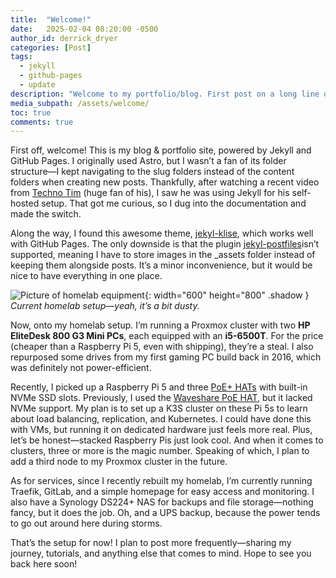 ```yaml
---
title:  "Welcome!"
date:   2025-02-04 08:20:00 -0500
author_id: derrick_dryer
categories: [Post]
tags: 
  - jekyll
  - github-pages
  - update
description: "Welcome to my portfolio/blog. First post on a long line of future posts!"
media_subpath: /assets/welcome/
toc: true
comments: true
---
```


First off, welcome! This is my blog & portfolio site, powered by Jekyll and GitHub Pages. I originally used Astro, but I wasn’t a fan of its folder structure—I kept navigating to the slug folders instead of the content folders when creating new posts. Thankfully, after watching a recent video from [Techno Tim](https://techno-tim.github.io/) (huge fan of his), I saw he was using Jekyll for his self-hosted setup. That got me curious, so I dug into the documentation and made the switch.

Along the way, I found this awesome theme, [jekyl-klise](https://github.com/piharpi/jekyll-klise), which works well with GitHub Pages. The only downside is that the plugin [jekyl-postfiles](https://github.com/nhoizey/jekyll-postfiles)isn’t supported, meaning I have to store images in the _assets folder instead of keeping them alongside posts. It’s a minor inconvenience, but it would be nice to have everything in one place.

![Picture of homelab equipment](/homelab.jpg){: width="600" height="800" .shadow }
_Current homelab setup—yeah, it’s a bit dusty._

Now, onto my homelab setup. I’m running a Proxmox cluster with two **HP EliteDesk 800 G3 Mini PCs**, each equipped with an **i5-6500T**. For the price (cheaper than a Raspberry Pi 5, even with shipping), they’re a steal. I also repurposed some drives from my first gaming PC build back in 2016, which was definitely not power-efficient.

Recently, I picked up a Raspberry Pi 5 and three [PoE+ HATs](https://a.co/d/6SD9Trz) with built-in NVMe SSD slots. Previously, I used the [Waveshare PoE HAT](https://a.co/d/0VqLJg1), but it lacked NVMe support. My plan is to set up a K3S cluster on these Pi 5s to learn about load balancing, replication, and Kubernetes. I could have done this with VMs, but running it on dedicated hardware just feels more real. Plus, let’s be honest—stacked Raspberry Pis just look cool. And when it comes to clusters, three or more is the magic number. Speaking of which, I plan to add a third node to my Proxmox cluster in the future.

As for services, since I recently rebuilt my homelab, I’m currently running Traefik, GitLab, and a simple homepage for easy access and monitoring. I also have a Synology DS224+ NAS for backups and file storage—nothing fancy, but it does the job. Oh, and a UPS backup, because the power tends to go out around here during storms.

That’s the setup for now! I plan to post more frequently—sharing my journey, tutorials, and anything else that comes to mind. Hope to see you back here soon!
